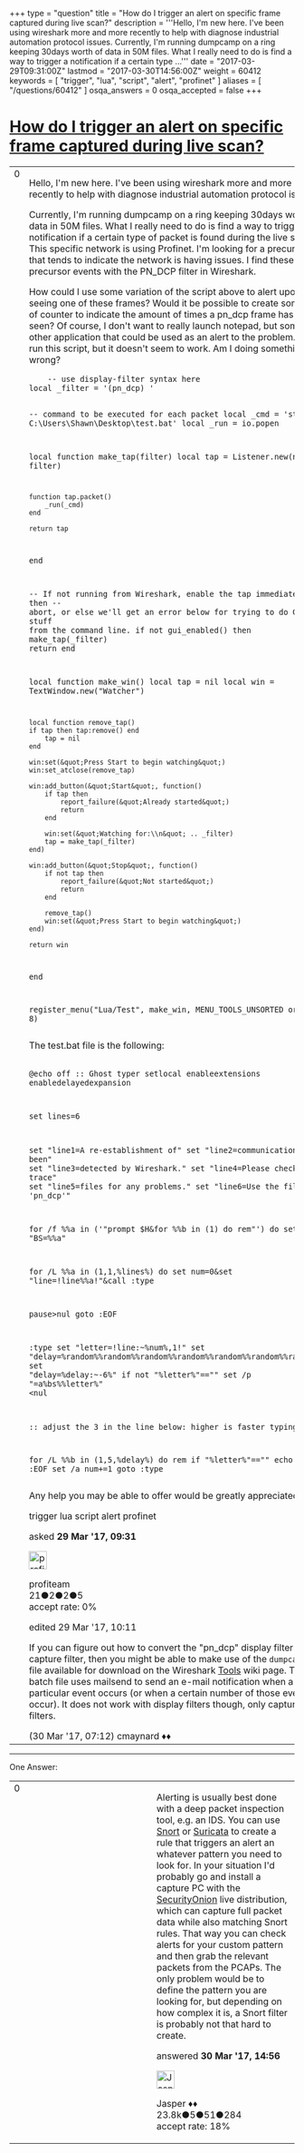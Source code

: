 +++
type = "question"
title = "How do I trigger an alert on specific frame captured during live scan?"
description = '''Hello, I&#x27;m new here. I&#x27;ve been using wireshark more and more recently to help with diagnose industrial automation protocol issues.  Currently, I&#x27;m running dumpcamp on a ring keeping 30days worth of data in 50M files. What I really need to do is find a way to trigger a notification if a certain type ...'''
date = "2017-03-29T09:31:00Z"
lastmod = "2017-03-30T14:56:00Z"
weight = 60412
keywords = [ "trigger", "lua", "script", "alert", "profinet" ]
aliases = [ "/questions/60412" ]
osqa_answers = 0
osqa_accepted = false
+++

<div class="headNormal">

# [How do I trigger an alert on specific frame captured during live scan?](/questions/60412/how-do-i-trigger-an-alert-on-specific-frame-captured-during-live-scan)

</div>

<div id="main-body">

<div id="askform">

<table id="question-table" style="width:100%;"><colgroup><col style="width: 50%" /><col style="width: 50%" /></colgroup><tbody><tr class="odd"><td style="width: 30px; vertical-align: top"><div class="vote-buttons"><div id="post-60412-score" class="post-score" title="current number of votes">0</div><div id="favorite-count" class="favorite-count"></div></div></td><td><div id="item-right"><div class="question-body"><p>Hello, I'm new here. I've been using wireshark more and more recently to help with diagnose industrial automation protocol issues.</p><p>Currently, I'm running dumpcamp on a ring keeping 30days worth of data in 50M files. What I really need to do is find a way to trigger a notification if a certain type of packet is found during the live scan. This specific network is using Profinet. I'm looking for a precursor that tends to indicate the network is having issues. I find these precursor events with the PN_DCP filter in Wireshark.</p><p>How could I use some variation of the script above to alert upon seeing one of these frames? Would it be possible to create some sort of counter to indicate the amount of times a pn_dcp frame has been seen? Of course, I don't want to really launch notepad, but some other application that could be used as an alert to the problem. I tried run this script, but it doesn't seem to work. Am I doing something wrong?</p><pre><code>    -- use display-filter syntax here
local _filter = &#39;(pn_dcp) &#39;

-- command to be executed for each packet
local _cmd = &#39;start C:\Users\Shawn\Desktop\test.bat&#39;
local _run = io.popen

local function make_tap(filter)
    local tap = Listener.new(nil, filter)

    function tap.packet()
        _run(_cmd)
    end

    return tap
end

-- If not running from Wireshark, enable the tap immediately, then
-- abort, or else we&#39;ll get an error below for trying to do GUI 
-- stuff from the command line.
if not gui_enabled() then
    make_tap(_filter)
    return
end

local function make_win()
    local tap = nil
    local win = TextWindow.new(&quot;Watcher&quot;)

    local function remove_tap()
    if tap then tap:remove() end
        tap = nil
    end

    win:set(&quot;Press Start to begin watching&quot;)
    win:set_atclose(remove_tap)

    win:add_button(&quot;Start&quot;, function()
        if tap then
            report_failure(&quot;Already started&quot;)
            return
        end

        win:set(&quot;Watching for:\\n&quot; .. _filter)
        tap = make_tap(_filter)
    end)

    win:add_button(&quot;Stop&quot;, function()
        if not tap then
            report_failure(&quot;Not started&quot;)
            return
        end

        remove_tap()
        win:set(&quot;Press Start to begin watching&quot;)
    end)

    return win
end

register_menu(&quot;Lua/Test&quot;, make_win, MENU_TOOLS_UNSORTED or 8)</code></pre><p>The test.bat file is the following:</p><pre><code>    @echo off
:: Ghost typer
setlocal enableextensions enabledelayedexpansion

set lines=6

set &quot;line1=A re-establishment of&quot;
set &quot;line2=communications has been&quot;
set &quot;line3=detected by Wireshark.&quot;
set &quot;line4=Please check the trace&quot;
set &quot;line5=files for any problems.&quot;
set &quot;line6=Use the filter &#39;pn_dcp&#39;&quot;

for /f %%a in (&#39;&quot;prompt $H&amp;for %%b in (1) do rem&quot;&#39;) do set &quot;BS=%%a&quot;

for /L %%a in (1,1,%lines%) do set num=0&amp;set &quot;line=!line%%a!&quot;&amp;call :type

pause&gt;nul
goto :EOF

:type
set &quot;letter=!line:~%num%,1!&quot;
set &quot;delay=%random%%random%%random%%random%%random%%random%%random%&quot;
set &quot;delay=%delay:~-6%&quot;
if not &quot;%letter%&quot;==&quot;&quot; set /p &quot;=a%bs%%letter%&quot; &lt;nul

:: adjust the 3 in the line below: higher is faster typing speed

for /L %%b in (1,5,%delay%) do rem
if &quot;%letter%&quot;==&quot;&quot; echo.&amp;goto :EOF
set /a num+=1
goto :type</code></pre><p>Any help you may be able to offer would be greatly appreciated!</p></div><div id="question-tags" class="tags-container tags">trigger lua script alert profinet</div><div id="question-controls" class="post-controls"></div><div class="post-update-info-container"><div class="post-update-info post-update-info-user"><p>asked <strong>29 Mar '17, 09:31</strong></p><img src="https://secure.gravatar.com/avatar/227017211e0730ebab8facb3b68278a0?s=32&amp;d=identicon&amp;r=g" class="gravatar" width="32" height="32" alt="profiteam&#39;s gravatar image" /><p>profiteam<br />
<span class="score" title="21 reputation points">21</span><span title="2 badges"><span class="badge1">●</span><span class="badgecount">2</span></span><span title="2 badges"><span class="silver">●</span><span class="badgecount">2</span></span><span title="5 badges"><span class="bronze">●</span><span class="badgecount">5</span></span><br />
<span class="accept_rate" title="Rate of the user&#39;s accepted answers">accept rate:</span> <span title="profiteam has no accepted answers">0%</span></p></div><div class="post-update-info post-update-info-edited"><p>edited 29 Mar '17, 10:11</p></div></div><div id="comments-container-60412" class="comments-container"><span id="60441"></span><div id="comment-60441" class="comment"><div id="post-60441-score" class="comment-score"></div><div class="comment-text"><p>If you can figure out how to convert the "pn_dcp" display filter into a capture filter, then you might be able to make use of the <code>dumpcap.bat</code> file available for download on the Wireshark <a href="https://wiki.wireshark.org/Tools">Tools</a> wiki page. The batch file uses mailsend to send an e-mail notification when a particular event occurs (or when a certain number of those events occur). It does not work with display filters though, only capture filters.</p></div><div id="comment-60441-info" class="comment-info"><span class="comment-age">(30 Mar '17, 07:12)</span> cmaynard ♦♦</div></div></div><div id="comment-tools-60412" class="comment-tools"></div><div class="clear"></div><div id="comment-60412-form-container" class="comment-form-container"></div><div class="clear"></div></div></td></tr></tbody></table>

------------------------------------------------------------------------

<div class="tabBar">

<span id="sort-top"></span>

<div class="headQuestions">

One Answer:

</div>

</div>

<span id="60457"></span>

<div id="answer-container-60457" class="answer">

<table style="width:100%;"><colgroup><col style="width: 50%" /><col style="width: 50%" /></colgroup><tbody><tr class="odd"><td style="width: 30px; vertical-align: top"><div class="vote-buttons"><div id="post-60457-score" class="post-score" title="current number of votes">0</div></div></td><td><div class="item-right"><div class="answer-body"><p>Alerting is usually best done with a deep packet inspection tool, e.g. an IDS. You can use <a href="https://snort.org/">Snort</a> or <a href="https://suricata-ids.org/">Suricata</a> to create a rule that triggers an alert an whatever pattern you need to look for. In your situation I'd probably go and install a capture PC with the <a href="https://securityonion.net/">SecurityOnion</a> live distribution, which can capture full packet data while also matching Snort rules. That way you can check alerts for your custom pattern and then grab the relevant packets from the PCAPs. The only problem would be to define the pattern you are looking for, but depending on how complex it is, a Snort filter is probably not that hard to create.</p></div><div class="answer-controls post-controls"></div><div class="post-update-info-container"><div class="post-update-info post-update-info-user"><p>answered <strong>30 Mar '17, 14:56</strong></p><img src="https://secure.gravatar.com/avatar/c578ba2967741f25aebd6afef702f432?s=32&amp;d=identicon&amp;r=g" class="gravatar" width="32" height="32" alt="Jasper&#39;s gravatar image" /><p>Jasper ♦♦<br />
<span class="score" title="23806 reputation points"><span>23.8k</span></span><span title="5 badges"><span class="badge1">●</span><span class="badgecount">5</span></span><span title="51 badges"><span class="silver">●</span><span class="badgecount">51</span></span><span title="284 badges"><span class="bronze">●</span><span class="badgecount">284</span></span><br />
<span class="accept_rate" title="Rate of the user&#39;s accepted answers">accept rate:</span> <span title="Jasper has 263 accepted answers">18%</span></p></div></div><div id="comments-container-60457" class="comments-container"></div><div id="comment-tools-60457" class="comment-tools"></div><div class="clear"></div><div id="comment-60457-form-container" class="comment-form-container"></div><div class="clear"></div></div></td></tr></tbody></table>

</div>

<div class="paginator-container-left">

</div>

</div>

</div>

